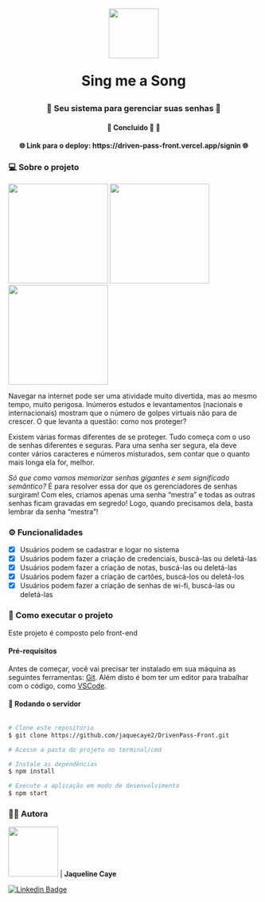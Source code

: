<h1 align="center">
    <img  src="https://cdn-icons-png.flaticon.com/128/5410/5410234.png" width="100"> 
    <p>Sing me a Song</p>
</h1>

<h3 align="center">
   🔑 Seu sistema para gerenciar suas senhas 🔑
</h3>

<h4 align="center">
	🚧 Concluído 🚀 🚧
</h4>

<h4 align="center">
	🌐 Link para o deploy: https://driven-pass-front.vercel.app/signin 🌐
</h4>

### 💻 Sobre o projeto

<div>
  <img  src="https://lh3.googleusercontent.com/4kgcI31b6Djwf9MfdHFS2f_5x_IgCMZhreSHcU04g9APH48jm7V1iY_bcYf05Bk4-ySvlL-7KZEGDFLh7R6UlhnvyAji_a_2VzouOxWx34gCGCLILWV-xtj6xBacsZg8yvpGkjNcpHxlX2jjsD0BcFJgXJ__0-iv39hcDGJfDnllW-wAFiWp4fVlf_kWPq6N9qwUc9_Q0gT0rP542LwgweK4TZsnNoZqZZRi3rCtUFs87yWCDzcMEmgiPj73bOTzvtb80PQGkRRsek_WrtGhxjDbBozYT1ncc1LnsLpuJze0sEBocI8PErUSwLtqqGtfe7ad-Zr6W8jiJSNRDtEwYXhcugnQpwrN5WScvKApXNZS0Hu5sJL6uH9dXLJfmmmLTCGX0Zok6-uRJjDqWtjh99GvRyBxX5YQK3UypQvWT9ZELtPNcnBLqFCeXLLivne8XkmvmSvp00t1T2HoVOLM1nnYNcqOds-xADxmgRqBxiLIG9yVvECjIMb774Nmis6VdLr3aOyCFMh2woDkvBYtQOVia8X0dZsZEyjXD8BWjLxX68GsQG9l2Mu8l1m2YWV0BKuDNff1Sy-Jm02w7iWvqbpVtmJz-Kda7mUm2ctTlJTDfjYgp4Ubs1TW3v03Ki8J93VW6_BZG98rwyykFZecVJXeQzrCUz7ZEZHJ4KbdWPiJjaQg1XFWMx7siVfqalYGhGYQs-PE979FJati9xan_7Qb3T1K7eqxS1P36aLEWGC29igzxqP3ROVrRGO_8Zb_g3N0VId6SzVk3UYk2Ubqs4G__KVRVvoBXL1QEopKz_HkfiuOZjQV5NcmUn2cnbMOF2q7irI9TjMUdC3Oap_FS4l8sKBmsFf-HoLigo6a1P8TdCtTs_XNrhBwqTqNhSH03mMzTHuMtO4R3hlHC_NtQuYAo2tDkETpB1oAviYEl5EFZGUI7Cx7Jzx31GXNIWgkD5vifqipgkEH6ofxGE-iWoU=w343-h609-no?authuser=0" width="200"> 
    <img  src="https://lh3.googleusercontent.com/E2fueSWz_x1ulIqxSpl4JYJo9xxpyjj4LIDaKT2YFhV72qO7siHEBAv8fHHZF_ivVXFWTBZ73YYIA0QNQtBsEJuiwp-5GVpUf9zDUGf4xKL0KyBFw06TNDoWKNws6rmZjcsTXpdil93zbY5fQROcNpYPFVe_l2aHdoSx4-_CrXlnBYDG_uy52UeVEhS9cz_4LW7dYcJjlqEthum3R3f7Q8Fok9AKdLWeXlS6tJu3J_NeC8bnq_XLjm6vaEale3X0EXcaFR-J5D2fNEeP5a0OJTsaZS2t9omlgLax60CX-qqGaE6iXUPG3_PgDJeEv4D5PMYuBzt689lbc0zRSmf2CbkDOGFYgBBrDNtC7zti1AZ5P-s8RDWyvqIHn_laee2Ab8FAciAvDxqxWas8dObQFwbWCDMmifx2OtuZNYYIK5_FYwQFmbDx5xYBBDdlPJFL_flGGSpox1-HuMKTQzDgPV4xMBWMB_BHGFPoQn-bZQwdSH-ufH0xN6xATV-T5KxkeAP-NKTwP6vc-baQ_1MqlaVh6fiQTwMLwAruRnZtTqn8VlhpvYk_t44x0dBiHsvy-btSe7zD7JCMJMHjqm3GqGGL-h_XtdoezJEU7JahDYdOqzYZTFRP8QMMVCNtzFNx3SRu11JLHpTOh2eCatCQIvjvD5qMpapGrcS-J8S6m5VsfrdDaXhDoyCae5IwyGPIlcTFj8PFmIdrt9ci4byiOuUPspvFu5cMhaazDNG2h4laxMPyAV1SGqIGBtfQe0rx2dbLQTfj8-LFyy7GVhrVUr4ocZ9bytQn3Ivr0Rtf7PmOTeFwtZ43xvMXsFxs7XI7R_1CwSRHHghK7gJ1HwfgH2Nb-NATyxfoqIOcAo9Y6ySJqsHtmn1l_zcPWCVsd11cRL3WhLd3ispa_A7_vN1qT_Rn3oDd-d-qXCxZrxGxZpglHgBhaWdK0X6btdQ_VkRmk_dzTRDdIIGm4ZT6HZasghU=w343-h609-no?authuser=0" width="200"> 
      <img  src="https://lh3.googleusercontent.com/eTtIzRKy0_r4fK3B9zC9KsbXfPH-xDAWAb3Qfu5pD_Tpw2Am3yJYGkQTaf8hCIAlU2bYA_2Y4CiRDCTXeP7kQklSBXyk5jEVRCicli-g_XAuWOG1lRJBcHgoU7mhxjJSu7weFgZvSMcZ7_8W2cXQZC0hXlakgsrmn8n7bDVOEYzWQQ-bJoFf3ESJfTJjmIqDviDT-d3XMHXu2SX7YDDmSzYtnWLcOZcRT2R5f2YwNPikV6QWpbonzHYCx9UtfLAanPE-BYLSE_oAFzBvHb7n1phtRyEOrNYO_m_CurFUg1gobtjYYq8ZRolXzGvLsce4fNscGVrcZ3fgNePW8lB3ey5AXH6JoluluAfArHtVzoLwVECQs3DobwrXw701WDOe3phinDNmk3tu26DH3foGoXl6o5wZQ8VPTpoSW_8kxRCkZj_dcf3gq6eEJu09Rttjqor0QI4zyQkQh9HxrtEaEx6eXPgk8O7Lax9-BkOD7gtXpYGhza9yEtruO3H0VL3M4AnSoszcHjIEQlz0cIIBgf1U6okFJ5l0YIsmiXBauymmxB3_KMtuolEobgGdvixT4WDoA1mrejEOUVqnoicxEUZIHlIi-AL1KXIyK03a9ErPU3SNZ5-xK1PA-yb7WMSdiBhxN9_tJlzAJGsvVZ56ES7vBDd-rh0FiyN7tel37KWe7EM7nXsY_apJNU0KaCL9T8siy89H92ynPEZn4sBpj7Ya8GcSq5S7nEkHFpLKxZI48UF9YLClJrxQEYhtgg4Yy5PmmyyNiJcEln1uxBMSICsuFEMdDz0Zc2sYP0gM4aLxj01OgHNI7srsbyZiaWmXbkXiDIBZSgle2Fn2fNKcxLItomxCwvppQIenCoP2uva2yJsEIgi_qLjAt-WCntXb7Wm-a3NMTomZxwvFQwHukCkHWGadrE0te7F1PSW0VH3_Erq9UO6o9in_JujhlCbPEQ1RzVpKI_L5WMAIaX9-MLE=w344-h608-no?authuser=0" width="200"> 
</div>

Navegar na internet pode ser uma atividade muito divertida, mas ao mesmo tempo, muito perigosa. Inúmeros estudos e levantamentos (nacionais e internacionais) mostram que o número de golpes virtuais não para de crescer. O que levanta a questão: como nos proteger?

Existem várias formas diferentes de se proteger. Tudo começa com o uso de senhas diferentes e seguras. Para uma senha ser segura, ela deve conter vários caracteres e números misturados, sem contar que o quanto mais longa ela for, melhor.

*Só que como vamos memorizar senhas gigantes e sem significado semântico?* É para resolver essa dor que os gerenciadores de senhas surgiram! Com eles, criamos apenas uma senha “mestra” e todas as outras senhas ficam gravadas em segredo! Logo, quando precisamos dela, basta lembrar da senha “mestra”!

### ⚙️ Funcionalidades

- [x] Usuários podem se cadastrar e logar no sistema
- [x] Usuários podem fazer a criação de credenciais, buscá-las ou deletá-las
- [x] Usuários podem fazer a criação de notas, buscá-las ou deletá-las
- [x] Usuários podem fazer a criação de cartões, buscá-los ou deletá-los
- [x] Usuários podem fazer a criação de senhas de wi-fi, buscá-las ou deletá-las

### 🚀 Como executar o projeto

Este projeto é composto pelo front-end

#### Pré-requisitos

Antes de começar, você vai precisar ter instalado em sua máquina as seguintes ferramentas:
[Git](https://git-scm.com). 
Além disto é bom ter um editor para trabalhar com o código, como [VSCode](https://code.visualstudio.com/).

#### 🎲 Rodando o servidor

```bash

# Clone este repositório
$ git clone https://github.com/jaquecaye2/DrivenPass-Front.git

# Acesse a pasta do projeto no terminal/cmd

# Instale as dependências
$ npm install

# Execute a aplicação em modo de desenvolvimento
$ npm start
```

### 👩🏻 Autora

<img style="border-radius: 200" src="https://avatars.githubusercontent.com/u/102393976?s=400&u=aba5f19bf20b58d80146b343326cdb4fac491351&v=4" width="100" alt=""/>          |           <b>Jaqueline Caye</b>

[![Linkedin Badge](https://img.shields.io/badge/-LinkedIn-blue?style=for-the-badge&logo=Linkedin&logoColor=white&link=https://www.linkedin.com/in/jaqueline-caye-614449137/)](https://www.linkedin.com/in/jaqueline-caye-614449137/)
